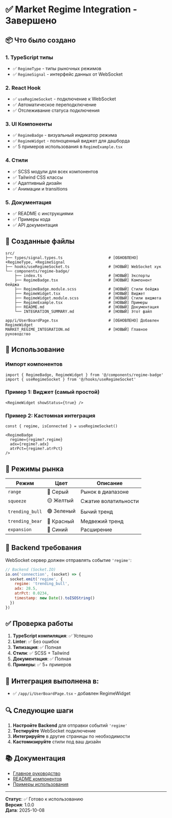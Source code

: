 # ✅ Market Regime Integration - Завершено

## 📦 Что было создано

### 1. TypeScript типы
- ✅ `RegimeType` - типы рыночных режимов
- ✅ `RegimeSignal` - интерфейс данных от WebSocket

### 2. React Hook
- ✅ `useRegimeSocket` - подключение к WebSocket
- ✅ Автоматическое переподключение
- ✅ Отслеживание статуса подключения

### 3. UI Компоненты
- ✅ `RegimeBadge` - визуальный индикатор режима
- ✅ `RegimeWidget` - полноценный виджет для дашборда
- ✅ 5 примеров использования в `RegimeExample.tsx`

### 4. Стили
- ✅ SCSS модули для всех компонентов
- ✅ Tailwind CSS классы
- ✅ Адаптивный дизайн
- ✅ Анимации и transitions

### 5. Документация
- ✅ README с инструкциями
- ✅ Примеры кода
- ✅ API документация

## 📂 Созданные файлы

```
src/
├── types/signal.types.ts                    # [ОБНОВЛЕНО] +RegimeType, +RegimeSignal
├── hooks/useRegimeSocket.ts                 # [НОВЫЙ] WebSocket хук
└── components/regime-badge/
    ├── index.ts                             # [НОВЫЙ] Экспорты
    ├── RegimeBadge.tsx                      # [НОВЫЙ] Компонент бейджа
    ├── RegimeBadge.module.scss              # [НОВЫЙ] Стили бейджа
    ├── RegimeWidget.tsx                     # [НОВЫЙ] Виджет
    ├── RegimeWidget.module.scss             # [НОВЫЙ] Стили виджета
    ├── RegimeExample.tsx                    # [НОВЫЙ] Примеры
    ├── README.md                            # [НОВЫЙ] Документация
    └── INTEGRATION_SUMMARY.md               # [НОВЫЙ] Этот файл

app/i/UserBoardPage.tsx                      # [ОБНОВЛЕНО] Добавлен RegimeWidget
MARKET_REGIME_INTEGRATION.md                 # [НОВЫЙ] Главное руководство
```

## 🚀 Использование

### Импорт компонентов

```tsx
import { RegimeBadge, RegimeWidget } from '@/components/regime-badge'
import { useRegimeSocket } from '@/hooks/useRegimeSocket'
```

### Пример 1: Виджет (самый простой)

```tsx
<RegimeWidget showStatus={true} />
```

### Пример 2: Кастомная интеграция

```tsx
const { regime, isConnected } = useRegimeSocket()

<RegimeBadge 
  regime={regime?.regime} 
  adx={regime?.adx} 
  atrPct={regime?.atrPct}
/>
```

## 🎯 Режимы рынка

| Режим | Цвет | Описание |
|-------|------|----------|
| `range` | 🔘 Серый | Рынок в диапазоне |
| `squeeze` | 🟡 Желтый | Сжатие волатильности |
| `trending_bull` | 🟢 Зеленый | Бычий тренд |
| `trending_bear` | 🔴 Красный | Медвежий тренд |
| `expansion` | 🔵 Синий | Расширение |

## 🔧 Backend требования

WebSocket сервер должен отправлять событие `'regime'`:

```javascript
// Backend (Socket.IO)
io.on('connection', (socket) => {
  socket.emit('regime', {
    regime: 'trending_bull',
    adx: 28.5,
    atrPct: 0.0234,
    timestamp: new Date().toISOString()
  })
})
```

## ✅ Проверка работы

1. **TypeScript компиляция**: ✅ Успешно
2. **Linter**: ✅ Без ошибок
3. **Типизация**: ✅ Полная
4. **Стили**: ✅ SCSS + Tailwind
5. **Документация**: ✅ Полная
6. **Примеры**: ✅ 5+ примеров

## 📝 Интеграция выполнена в:

- ✅ `/app/i/UserBoardPage.tsx` - добавлен RegimeWidget

## 🔍 Следующие шаги

1. **Настройте Backend** для отправки событий `'regime'`
2. **Тестируйте** WebSocket подключение
3. **Интегрируйте** в другие страницы по необходимости
4. **Кастомизируйте** стили под ваш дизайн

## 📚 Документация

- [Главное руководство](/MARKET_REGIME_INTEGRATION.md)
- [README компонентов](./README.md)
- [Примеры использования](./RegimeExample.tsx)

---

**Статус**: ✅ Готово к использованию  
**Версия**: 1.0.0  
**Дата**: 2025-10-08

